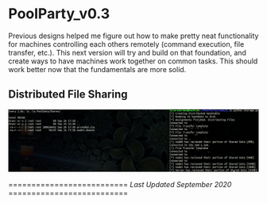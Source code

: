 # PoolParty_v0.3
Previous designs helped me figure out how to make pretty neat functionality for machines
controlling each others remotely (command execution, file transfer, etc.). This next version
will try and build on that foundation, and create ways to have machines work together on common
tasks. This should work better now that the fundamentals are more solid. 

## Distributed File Sharing
![distribution](https://raw.githubusercontent.com/scott-robbins/PoolParty/master/code/0.3/distribution.png)



========================== *Last Updated September 2020* ==========================